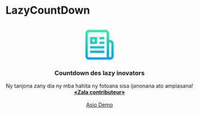 # LazyCountDown
<div id="top"></div>

<br />
<div align="center">
  <a href="https://github.com/othneildrew/Best-README-Template">
    <img src="images/logo.png" alt="Logo" width="80" height="80">
  </a>

  <h3 align="center">Countdown des lazy inovators</h3>

  <p align="center">
    Ny tanjona zany dia ny mba hahita ny fotoana sisa ijanonana ato ampiasana!
    <br />
    <a href="https://github.com/othneildrew/Best-README-Template"><strong>«Zala contributeur»</strong></a>
    <br />
    <br />
    <a href="https://fmdn.github.io/LazyCountDown/">Asio Demo</a>
  </p>
</div>
